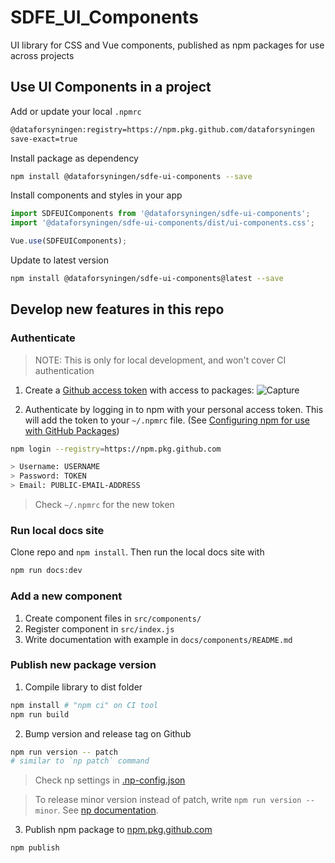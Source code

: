 # SDFE_UI_Components
UI library for CSS and Vue components, published as npm packages for use across projects

## Use UI Components in a project

Add or update your local `.npmrc`

```bash
@dataforsyningen:registry=https://npm.pkg.github.com/dataforsyningen
save-exact=true
```

Install package as dependency
```bash
npm install @dataforsyningen/sdfe-ui-components --save
```

Install components and styles in your app
```js
import SDFEUIComponents from '@dataforsyningen/sdfe-ui-components';
import '@dataforsyningen/sdfe-ui-components/dist/ui-components.css';

Vue.use(SDFEUIComponents);
```

Update to latest version
```bash
npm install @dataforsyningen/sdfe-ui-components@latest --save
```

## Develop new features in this repo

### Authenticate
> NOTE: This is only for local development, and won't cover CI authentication

1. Create a [Github access token](https://docs.github.com/en/github/authenticating-to-github/creating-a-personal-access-token) with access to packages: 
![Capture](https://user-images.githubusercontent.com/391833/89022056-b444a300-d321-11ea-89c2-7c114f9b07bb.PNG)

2. Authenticate by logging in to npm with your personal access token. This will add the token to your `~/.npmrc` file. (See [Configuring npm for use with GitHub Packages](https://docs.github.com/en/packages/using-github-packages-with-your-projects-ecosystem/configuring-npm-for-use-with-github-packages))

```bash
npm login --registry=https://npm.pkg.github.com

> Username: USERNAME
> Password: TOKEN
> Email: PUBLIC-EMAIL-ADDRESS
```

> Check `~/.npmrc` for the new token

### Run local docs site

Clone repo and `npm install`. Then run the local docs site with 

```bash
npm run docs:dev
```

### Add a new component

1. Create component files in `src/components/`
2. Register component in `src/index.js`
3. Write documentation with example in `docs/components/README.md`

### Publish new package version

1. Compile library to dist folder
```bash
npm install # "npm ci" on CI tool
npm run build
```

2. Bump version and release tag on Github
```bash
npm run version -- patch
# similar to `np patch` command
```
> Check np settings in [.np-config.json](./.np-config.json)

> To release minor version instead of patch, write `npm run version -- minor`. See [np documentation](https://www.npmjs.com/package/np).

3. Publish npm package to [npm.pkg.github.com](https://github.com/dataforsyningen/SDFE_UI_Components/packages/336305)
```bash
npm publish
```
